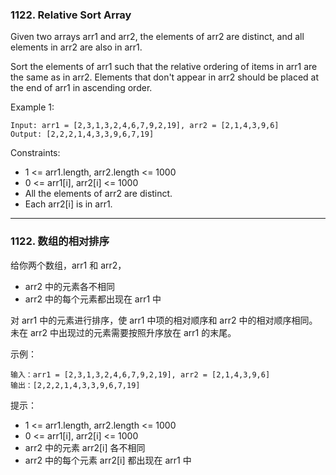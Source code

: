 ### 1122. Relative Sort Array
Given two arrays arr1 and arr2, the elements of arr2 are distinct, and all elements in arr2 are also in arr1.

Sort the elements of arr1 such that the relative ordering of items in arr1 are the same as in arr2.  Elements that don't appear in arr2 should be placed at the end of arr1 in ascending order.



Example 1:

	Input: arr1 = [2,3,1,3,2,4,6,7,9,2,19], arr2 = [2,1,4,3,9,6]
	Output: [2,2,2,1,4,3,3,9,6,7,19]



Constraints:

* 1 <= arr1.length, arr2.length <= 1000
* 0 <= arr1[i], arr2[i] <= 1000
* All the elements of arr2 are distinct.
* Each arr2[i] is in arr1.


----

### 1122. 数组的相对排序
给你两个数组，arr1 和 arr2，

* arr2 中的元素各不相同
* arr2 中的每个元素都出现在 arr1 中

对 arr1 中的元素进行排序，使 arr1 中项的相对顺序和 arr2 中的相对顺序相同。未在 arr2 中出现过的元素需要按照升序放在 arr1 的末尾。



示例：

	输入：arr1 = [2,3,1,3,2,4,6,7,9,2,19], arr2 = [2,1,4,3,9,6]
	输出：[2,2,2,1,4,3,3,9,6,7,19]



提示：

* 1 <= arr1.length, arr2.length <= 1000
* 0 <= arr1[i], arr2[i] <= 1000
* arr2 中的元素 arr2[i] 各不相同
* arr2 中的每个元素 arr2[i] 都出现在 arr1 中

